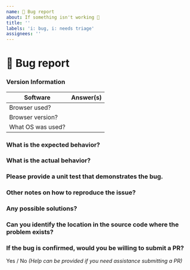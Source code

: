 ```yaml
---
name: 🐜 Bug report
about: If something isn't working 🔧
title: ''
labels: 'i: bug, i: needs triage'
assignees: ''
---
```


# 🐜 Bug report

### Version Information
| Software                       | Answer(s) |
| ------------------------| ---------- |
| Browser used?             |                 |
| Browser version?             |                 |
| What OS was used?     |                 |

### What is the expected behavior?

### What is the actual behavior?

### Please provide a unit test that demonstrates the bug.

### Other notes on how to reproduce the issue?

### Any possible solutions?

### Can you identify the location in the source code where the problem exists?

### If the bug is confirmed, would you be willing to submit a PR?

Yes / No _(Help can be provided if you need assistance submitting a PR)_